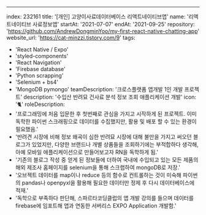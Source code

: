---
index:  232161
title: '[개인] 고양이사료데이터베이스 리액트네이티브앱'
name: '리액트네이티브 사료정보앱'
startAt: '2021-07-07'
endAt: '2021-09-25'
repository: 'https://github.com/AndrewDongminYoo/my-first-react-native-chatting-app'
website_url: 'https://cat-minzzi.tistory.com/9'
tags:
  - 'React Native / Expo'
  - 'styled-components'
  - 'React Navigation'
  - 'Firebase database'
  - 'Python scrapping'
  - 'Selenium + bs4'
  - 'MongoDB pymongo'
teamDescription: '크로스플랫폼 앱개발 1인 개발 프로젝트'
description: '수입산 반려묘 건사료 분석 정보 조회 애플리케이션 개발'
icon: '🐈'
roleDescription:
  - '프로그래밍에 처음 입문한 후 첫번째로 관심을 가지고 시작하게 된 프로젝트. 이미 독학한 파이썬 스크래핑으로 데이터를 수집했지만, 활용 및 배포 할 수 있는 환경이 필요했음.'
  - '반려견 시장에 비해 정보 왜곡이 심한 반려묘 시장에 대해 불만을 가지고 써오던 블로그가 있었지만, 다양한 브랜드나 개별 상품들을 조회하기에는 부적합하다 생각해, 아예 모바일 애플리케이션으로 만들어보고자 RN을 독학하게 됨.'
  - '기존의 블로그 작성 중 얻게 된 정보들에 더하여 국내에 수입되고 있는 모든 제품의 해외 제조사 홈페이지를 selenium을 통해 스크랩하여 mongoDB로 저장.'
  - '오브젝트 데이터를 map이나 reduce 등의 함수로 컨트롤하는 것이 미숙해 파이썬의 pandas나 openpyxl을 활용해 필요한 데이터만 정제 후 다시 데이터베이스에 적재.'
  - '독학으로 부족하다 판단해, 스파르타코딩클럽의 앱 개발 강의를 들으며 데이터를 firebase에 임포트해 앱과 연동한 서버리스 EXPO Application 개발함.'
